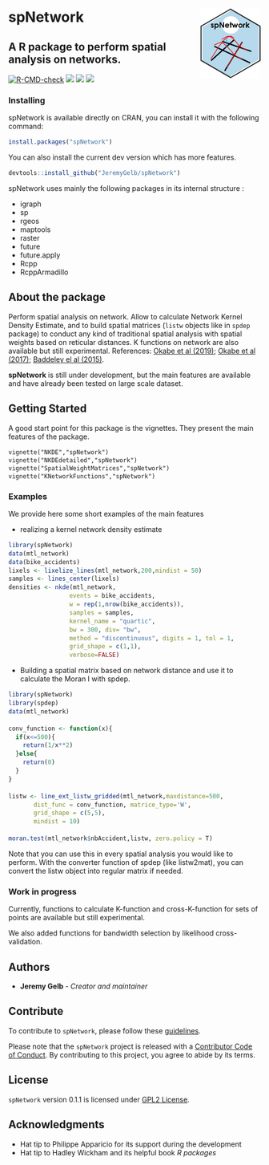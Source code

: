 
<!-- README.md is generated from README.Rmd. Please edit that file -->

# spNetwork <img src='man/figures/spNetwork_logo.png' align="right" height="138.5" />

## A R package to perform spatial analysis on networks.

<!-- badges: start -->

[![R-CMD-check](https://github.com/JeremyGelb/spNetwork/actions/workflows/R-CMD-check.yaml/badge.svg)](https://github.com/JeremyGelb/spNetwork/actions/workflows/R-CMD-check.yaml)
[![](https://img.shields.io/badge/devel%20version-0.1.2.9000-green.svg)](https://github.com/JeremyGelb/spNetwork)
[![](https://www.r-pkg.org/badges/version/spNetwork?color=blue)](https://cran.r-project.org/package=spNetwork)
[![](http://cranlogs.r-pkg.org/badges/grand-total/spNetwork?color=blue)](https://cran.r-project.org/package=spNetwork)
<!-- badges: end -->

### Installing

spNetwork is available directly on CRAN, you can install it with the following command:
``` r
install.packages("spNetwork")
```
You can also install the current dev version which has more features.
``` r
devtools::install_github("JeremyGelb/spNetwork")
```

spNetwork uses mainly the following packages in its internal structure :

-   igraph
-   sp
-   rgeos
-   maptools
-   raster
-   future
-   future.apply
-   Rcpp
-   RcppArmadillo

## About the package

Perform spatial analysis on network. Allow to calculate Network Kernel Density Estimate, and to build spatial matrices (`listw` objects like in `spdep` package) to conduct any kind of traditional spatial analysis with spatial weights based on reticular distances. K functions on network are also available but still experimental. References: [Okabe et al (2019)](https://doi.org/10.1080/13658810802475491); [Okabe et al (2017)](https://doi.org/10.1007/978-3-319-23519-6_1648-1); [Baddeley el al (2015)](https://www.routledge.com/Spatial-Point-Patterns-Methodology-and-Applications-with-R/Baddeley-Rubak-Turner/p/book/9781482210200).

**spNetwork** is still under development, but the main features are available and have already been tested on large scale dataset.

## Getting Started

A good start point for this package is the vignettes. They present the
main features of the package.

```r{eval = FALSE}
vignette("NKDE","spNetwork")
vignette("NKDEdetailed","spNetwork")
vignette("SpatialWeightMatrices","spNetwork")
vignette("KNetworkFunctions","spNetwork")
```

### Examples

We provide here some short examples of the main features

-   realizing a kernel network density estimate

``` r
library(spNetwork)
data(mtl_network)
data(bike_accidents)
lixels <- lixelize_lines(mtl_network,200,mindist = 50)
samples <- lines_center(lixels)
densities <- nkde(mtl_network,
                 events = bike_accidents,
                 w = rep(1,nrow(bike_accidents)),
                 samples = samples,
                 kernel_name = "quartic",
                 bw = 300, div= "bw",
                 method = "discontinuous", digits = 1, tol = 1,
                 grid_shape = c(1,1),
                 verbose=FALSE)
```

-   Building a spatial matrix based on network distance and use it to
    calculate the Moran I with spdep.

``` r
library(spNetwork)
library(spdep)
data(mtl_network)

conv_function <- function(x){
  if(x<=500){
    return(1/x**2)
  }else{
    return(0)
  }
}

listw <- line_ext_listw_gridded(mtl_network,maxdistance=500,
       dist_func = conv_function, matrice_type='W',
       grid_shape = c(5,5),
       mindist = 10)

moran.test(mtl_network$nbAccident,listw, zero.policy = T)
```

Note that you can use this in every spatial analysis you would like to
perform. With the converter function of spdep (like listw2mat), you can
convert the listw object into regular matrix if needed.

### Work in progress

Currently, functions to calculate K-function and cross-K-function for
sets of points are available but still experimental.

We also added functions for bandwidth selection by likelihood
cross-validation.

## Authors

-   **Jeremy Gelb** - *Creator and maintainer*

## Contribute

To contribute to `spNetwork`, please follow these
[guidelines](https://github.com/JeremyGelb/spNetwork/blob/master/CONTRIBUTING.md).

Please note that the `spNetwork` project is released with a [Contributor
Code of
Conduct](https://github.com/JeremyGelb/spNetwork/blob/master/CONDUCT.md).
By contributing to this project, you agree to abide by its terms.

## License

`spNetwork` version 0.1.1 is licensed under [GPL2
License](https://github.com/JeremyGelb/spNetwork/blob/master/LICENSE.txt).

## Acknowledgments

-   Hat tip to Philippe Apparicio for its support during the development
-   Hat tip to Hadley Wickham and its helpful book *R packages*

